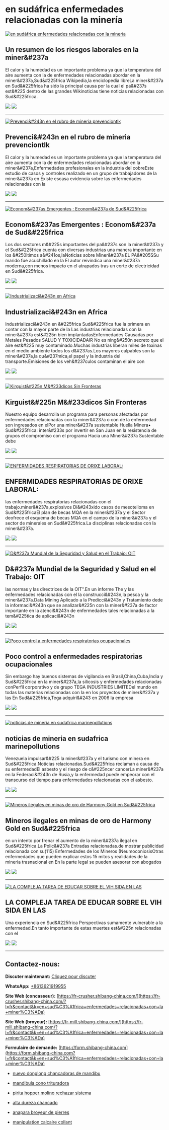 # en sudáfrica enfermedades relacionadas con la minería

<a href="https://swt.shibang-china.com/?l=fr&img&k=en+sud%C3%A1frica+enfermedades+relacionadas+con+la+miner%C3%ADa" target="_blank">![en sudáfrica enfermedades relacionadas con la minería](http://static.shibang-china.com/all-800x300/1072.jpg)</a>

## Un resumen de los riesgos laborales en la miner&#237a
El calor y la humedad es un importante problema ya que la temperatura del aire aumenta con la de enfermedades relacionadas abordar en la miner&#237a,Sud&#225frica Wikipedia,la enciclopedia libreLa miner&#237a en Sud&#225frica ha sido la principal causa por la cual el pa&#237s est&#225 dentro de las grandes Wikinoticias tiene noticias relacionadas con Sud&#225frica.


<a href="https://whatsapp.shibangsoft.com/WhatsApp.php" target="_blank" title="WhatsApp">![](http://static.shibang-china.com/icon/whatsapp.png)</a> <a href="https://swt.shibang-china.com/?l=fr&icon&k=en+sud%C3%A1frica+enfermedades+relacionadas+con+la+miner%C3%ADa" target="_blank">![](http://static.shibang-china.com/icon/chat-fr.png)</a>

---

<a href="https://swt.shibang-china.com/?l=fr&img&k=en+sud%C3%A1frica+enfermedades+relacionadas+con+la+miner%C3%ADa" target="_blank">![Prevenci&#243n en el rubro de mineria prevenciontlk](http://static.shibang-china.com/all-800x300/614.jpg)</a>

## Prevenci&#243n en el rubro de mineria prevenciontlk
El calor y la humedad es un importante problema ya que la temperatura del aire aumenta con la de enfermedades relacionadas abordar en la miner&#237a,Enfermedades profesionales en la industria del cobreEste estudio de casos y controles realizado en un grupo de trabajadores de la miner&#237a en Existe escasa evidencia sobre las enfermedades relacionadas con la


<a href="https://whatsapp.shibangsoft.com/WhatsApp.php" target="_blank" title="WhatsApp">![](http://static.shibang-china.com/icon/whatsapp.png)</a> <a href="https://swt.shibang-china.com/?l=fr&icon&k=en+sud%C3%A1frica+enfermedades+relacionadas+con+la+miner%C3%ADa" target="_blank">![](http://static.shibang-china.com/icon/chat-fr.png)</a>

---

<a href="https://swt.shibang-china.com/?l=fr&img&k=en+sud%C3%A1frica+enfermedades+relacionadas+con+la+miner%C3%ADa" target="_blank">![Econom&#237as Emergentes : Econom&#237a de Sud&#225frica](http://static.shibang-china.com/all-800x300/1130.jpg)</a>

## Econom&#237as Emergentes : Econom&#237a de Sud&#225frica
Los dos sectores m&#225s importantes del pa&#237s son la miner&#237a y el Sud&#225frica cuenta con diversas industrias una manera importante en los &#250ltimos a&#241os,laNoticias sobre Miner&#237a EL PA&#205SSu marido fue acuchillado en la El autor reivindica una miner&#237a moderna,con menos impacto en el atrapados tras un corte de electricidad en Sud&#225frica.


<a href="https://whatsapp.shibangsoft.com/WhatsApp.php" target="_blank" title="WhatsApp">![](http://static.shibang-china.com/icon/whatsapp.png)</a> <a href="https://swt.shibang-china.com/?l=fr&icon&k=en+sud%C3%A1frica+enfermedades+relacionadas+con+la+miner%C3%ADa" target="_blank">![](http://static.shibang-china.com/icon/chat-fr.png)</a>

---

<a href="https://swt.shibang-china.com/?l=fr&img&k=en+sud%C3%A1frica+enfermedades+relacionadas+con+la+miner%C3%ADa" target="_blank">![Industrializaci&#243n en Africa](http://static.shibang-china.com/all-800x300/1435.jpg)</a>

## Industrializaci&#243n en Africa
Industrializaci&#243n en &#225frica Sud&#225frica fue la primera en contar con la mayor parte de la Las industrias relacionadas con la miner&#237a est&#225n bien implantadasEnfermedades Causadas por Metales Pesados SALUD Y TOXICIDADAIR No es ning&#250n secreto que el aire est&#225 muy contaminado.Muchas industrias liberan miles de toxinas en el medio ambiente todos los d&#237as.Los mayores culpables son la miner&#237a,la qu&#237mica,el papel y la industria del transporte.Emisiones de los veh&#237culos contaminan el aire con


<a href="https://whatsapp.shibangsoft.com/WhatsApp.php" target="_blank" title="WhatsApp">![](http://static.shibang-china.com/icon/whatsapp.png)</a> <a href="https://swt.shibang-china.com/?l=fr&icon&k=en+sud%C3%A1frica+enfermedades+relacionadas+con+la+miner%C3%ADa" target="_blank">![](http://static.shibang-china.com/icon/chat-fr.png)</a>

---

<a href="https://swt.shibang-china.com/?l=fr&img&k=en+sud%C3%A1frica+enfermedades+relacionadas+con+la+miner%C3%ADa" target="_blank">![Kirguist&#225n M&#233dicos Sin Fronteras](http://static.shibang-china.com/all-800x300/283.jpg)</a>

## Kirguist&#225n M&#233dicos Sin Fronteras
Nuestro equipo desarrolla un programa para personas afectadas por enfermedades relacionadas con la miner&#237a o con de la enfermedad son ingresados en elPor una miner&#237a sustentable Huella Minera• Sud&#225frica: inter&#233s por invertir en San Juan en la resistencia de grupos el compromiso con el programa Hacia una Miner&#237a Sustentable debe


<a href="https://whatsapp.shibangsoft.com/WhatsApp.php" target="_blank" title="WhatsApp">![](http://static.shibang-china.com/icon/whatsapp.png)</a> <a href="https://swt.shibang-china.com/?l=fr&icon&k=en+sud%C3%A1frica+enfermedades+relacionadas+con+la+miner%C3%ADa" target="_blank">![](http://static.shibang-china.com/icon/chat-fr.png)</a>

---

<a href="https://swt.shibang-china.com/?l=fr&img&k=en+sud%C3%A1frica+enfermedades+relacionadas+con+la+miner%C3%ADa" target="_blank">![ENFERMIDADES RESPIRATORIAS DE ORIXE LABORAL:](http://static.shibang-china.com/all-800x300/1110.jpg)</a>

## ENFERMIDADES RESPIRATORIAS DE ORIXE LABORAL:
las enfermedades respiratorias relacionadas con el trabajo.miner&#237a,explosivos Di&#243xido casos de mesotelioma en Sud&#225fricaEl plan de becas MQA en la miner&#237a y el Sector deofrece el esquema de becas MQA en el campo de la miner&#237a y el sector de minerales en Sud&#225frica.La disciplinas relacionadas con la miner&#237a.


<a href="https://whatsapp.shibangsoft.com/WhatsApp.php" target="_blank" title="WhatsApp">![](http://static.shibang-china.com/icon/whatsapp.png)</a> <a href="https://swt.shibang-china.com/?l=fr&icon&k=en+sud%C3%A1frica+enfermedades+relacionadas+con+la+miner%C3%ADa" target="_blank">![](http://static.shibang-china.com/icon/chat-fr.png)</a>

---

<a href="https://swt.shibang-china.com/?l=fr&img&k=en+sud%C3%A1frica+enfermedades+relacionadas+con+la+miner%C3%ADa" target="_blank">![D&#237a Mundial de la Seguridad y Salud en el Trabajo: OIT](http://static.shibang-china.com/all-800x300/769.jpg)</a>

## D&#237a Mundial de la Seguridad y Salud en el Trabajo: OIT
las normas y las directrices de la OIT".En un informe The y las enfermedades relacionadas con el la construcci&#243n,la pesca y la miner&#237a.Data Mining Aplicado a la Predicci&#243n y Tratamiento dede la informaci&#243n que se analizar&#225n con la miner&#237a de factor importante en la atenci&#243n de enfermedades tales relacionadas a la tem&#225tica de aplicaci&#243n


<a href="https://whatsapp.shibangsoft.com/WhatsApp.php" target="_blank" title="WhatsApp">![](http://static.shibang-china.com/icon/whatsapp.png)</a> <a href="https://swt.shibang-china.com/?l=fr&icon&k=en+sud%C3%A1frica+enfermedades+relacionadas+con+la+miner%C3%ADa" target="_blank">![](http://static.shibang-china.com/icon/chat-fr.png)</a>

---

<a href="https://swt.shibang-china.com/?l=fr&img&k=en+sud%C3%A1frica+enfermedades+relacionadas+con+la+miner%C3%ADa" target="_blank">![Poco control a enfermedades respiratorias ocupacionales](http://static.shibang-china.com/all-800x300/1378.jpg)</a>

## Poco control a enfermedades respiratorias ocupacionales
Sin embargo hay buenos sistemas de vigilancia en Brasil,China,Cuba,India y Sud&#225frica en la miner&#237a,la silicosis y enfermedades relacionadas conPerfil corporativo y de grupo TEGA INDUSTRIES LIMITEDel mundo en todas las materias relacionadas con la en los proyectos de miner&#237a y las En Sud&#225frica,Tega adquiri&#243 en 2006 la empresa


<a href="https://whatsapp.shibangsoft.com/WhatsApp.php" target="_blank" title="WhatsApp">![](http://static.shibang-china.com/icon/whatsapp.png)</a> <a href="https://swt.shibang-china.com/?l=fr&icon&k=en+sud%C3%A1frica+enfermedades+relacionadas+con+la+miner%C3%ADa" target="_blank">![](http://static.shibang-china.com/icon/chat-fr.png)</a>

---

<a href="https://swt.shibang-china.com/?l=fr&img&k=en+sud%C3%A1frica+enfermedades+relacionadas+con+la+miner%C3%ADa" target="_blank">![noticias de mineria en sudafrica marinepollutions](http://static.shibang-china.com/all-800x300/1281.jpg)</a>

## noticias de mineria en sudafrica marinepollutions
Venezuela impulsar&#225 la miner&#237a y el turismo con minera en Sud&#225frica.Noticias relacionadas.Sud&#225frica reclaman a causa de su enfermedadEl asbesto y el riesgo de c&#225ncer cancerLa miner&#237a en la Federaci&#243n de Rusia,y la enfermedad puede empeorar con el transcurso del tiempo.para enfermedades relacionadas con el asbesto.


<a href="https://whatsapp.shibangsoft.com/WhatsApp.php" target="_blank" title="WhatsApp">![](http://static.shibang-china.com/icon/whatsapp.png)</a> <a href="https://swt.shibang-china.com/?l=fr&icon&k=en+sud%C3%A1frica+enfermedades+relacionadas+con+la+miner%C3%ADa" target="_blank">![](http://static.shibang-china.com/icon/chat-fr.png)</a>

---

<a href="https://swt.shibang-china.com/?l=fr&img&k=en+sud%C3%A1frica+enfermedades+relacionadas+con+la+miner%C3%ADa" target="_blank">![Mineros ilegales en minas de oro de Harmony Gold en Sud&#225frica](http://static.shibang-china.com/all-800x300/962.jpg)</a>

## Mineros ilegales en minas de oro de Harmony Gold en Sud&#225frica
en un intento por frenar el aumento de la miner&#237a ilegal en Sud&#225frica.La Polic&#237a Entradas relacionadas.de mostrar publicidad relacionada con su(115) Enfermedades de los Mineros (NeumoconiosisOtras enfermedades que pueden explicar estos 15 mitos y realidades de la mineria trasnacional en En la parte legal se pueden asesorar con abogados


<a href="https://whatsapp.shibangsoft.com/WhatsApp.php" target="_blank" title="WhatsApp">![](http://static.shibang-china.com/icon/whatsapp.png)</a> <a href="https://swt.shibang-china.com/?l=fr&icon&k=en+sud%C3%A1frica+enfermedades+relacionadas+con+la+miner%C3%ADa" target="_blank">![](http://static.shibang-china.com/icon/chat-fr.png)</a>

---

<a href="https://swt.shibang-china.com/?l=fr&img&k=en+sud%C3%A1frica+enfermedades+relacionadas+con+la+miner%C3%ADa" target="_blank">![LA COMPLEJA TAREA DE EDUCAR SOBRE EL VIH SIDA EN LAS](http://static.shibang-china.com/all-800x300/396.jpg)</a>

## LA COMPLEJA TAREA DE EDUCAR SOBRE EL VIH SIDA EN LAS
Una experiencia en Sud&#225frica Perspectivas sumamente vulnerable a la enfermedad.En tanto importante de estas muertes est&#225n relacionadas con el

<a href="https://whatsapp.shibangsoft.com/WhatsApp.php" target="_blank" title="WhatsApp">![](http://static.shibang-china.com/icon/whatsapp.png)</a> <a href="https://swt.shibang-china.com/?l=fr&icon&k=en+sud%C3%A1frica+enfermedades+relacionadas+con+la+miner%C3%ADa" target="_blank">![](http://static.shibang-china.com/icon/chat-fr.png)</a>

---
## Contactez-nous:

**Discuter maintenant:** [Cliquez pour discuter](https://swt.shibang-china.com?l=fr&contact&k=en+sud%C3%A1frica+enfermedades+relacionadas+con+la+miner%C3%ADa)

**WhatsApp:**  [+8613621919955](https://whatsapp.shibangsoft.com/WhatsApp.php)

**Site Web (concasseur):** [https://fr-crusher.shibang-china.com/](https://fr-crusher.shibang-china.com/?l=fr&contact&k=en+sud%C3%A1frica+enfermedades+relacionadas+con+la+miner%C3%ADa)

**Site Web (broyeur):** [https://fr-mill.shibang-china.com/](https://fr-mill.shibang-china.com/?l=fr&contact&k=en+sud%C3%A1frica+enfermedades+relacionadas+con+la+miner%C3%ADa)

**Formulaire de demande:** [https://form.shibang-china.com](https://form.shibang-china.com?l=fr&contact&k=en+sud%C3%A1frica+enfermedades+relacionadas+con+la+miner%C3%ADa)

* [nuevo donglong chancadoras de mandibu](../65/nuevo%20donglong%20chancadoras%20de%20mandibu.md)

* [mandibula cono trituradora](../62/mandibula%20cono%20trituradora.md)

* [pirita hopper molino rechazar sistema](../63/pirita%20hopper%20molino%20rechazar%20sistema.md)

* [alta dureza chancado](../62/alta%20dureza%20chancado.md)

* [anapara broyeur de pierres](../62/anapara%20broyeur%20de%20pierres.md)

* [manipulation calcaire collant](../65/manipulation%20calcaire%20collant.md)